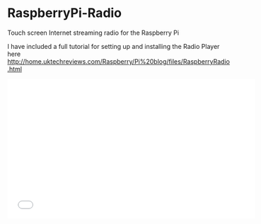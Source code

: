 RaspberryPi-Radio
=================

Touch screen Internet streaming radio for the Raspberry Pi

I have included a full tutorial for setting up and installing the Radio Player here
http://home.uktechreviews.com/Raspberry/Pi%20blog/files/RaspberryRadio.html

<iframe width="560" height="315" src="//www.youtube.com/embed/AO-1GEYHOdU?list=UUKBC0Dlkqheqlbz-6j2qh2Q" frameborder="0" allowfullscreen></iframe>
